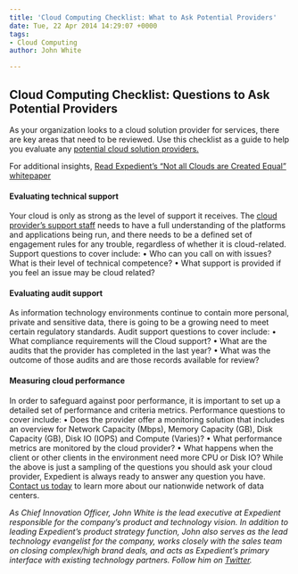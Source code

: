 ```yaml
---
title: 'Cloud Computing Checklist: What to Ask Potential Providers'
date: Tue, 22 Apr 2014 14:29:07 +0000
tags:
- Cloud Computing
author: John White

---
```

## Cloud Computing Checklist: Questions to Ask Potential Providers

As your organization looks to a cloud solution provider for services, there are key areas that need to be reviewed. Use this checklist as a guide to help you evaluate any [potential cloud solution providers.](https://www.expedient.com/cloud-computing/ "Cloud Computing") 

For additional insights, [Read Expedient’s “Not all Clouds are Created Equal” whitepaper](http://bit.ly/10icJfH)

#### Evaluating technical support

Your cloud is only as strong as the level of support it receives. The [cloud provider’s support staff](https://www.youtube.com/watch?feature=player_embedded&v=XNasmIJyZrE) needs to have a full understanding of the platforms and applications being run, and there needs to be a defined set of engagement rules for any trouble, regardless of whether it is cloud-related. Support questions to cover include: • Who can you call on with issues? What is their level of technical competence? • What support is provided if you feel an issue may be cloud related?

#### Evaluating audit support

As information technology environments continue to contain more personal, private and sensitive data, there is going to be a growing need to meet certain regulatory standards. Audit support questions to cover include: • What compliance requirements will the Cloud support? • What are the audits that the provider has completed in the last year? • What was the outcome of those audits and are those records available for review?

#### Measuring cloud performance

In order to safeguard against poor performance, it is important to set up a detailed set of performance and criteria metrics. Performance questions to cover include: • Does the provider offer a monitoring solution that includes an overview for Network Capacity (Mbps), Memory Capacity (GB), Disk Capacity (GB), Disk IO (IOPS) and Compute (Varies)? • What performance metrics are monitored by the cloud provider? • What happens when the client or other clients in the environment need more CPU or Disk IO? While the above is just a sampling of the questions you should ask your cloud provider, Expedient is always ready to answer any question you have. [Contact us today](https://www.expedient.com/support/ "Support") to learn more about our nationwide network of data centers.

_As Chief Innovation Officer, John White is the lead executive at Expedient responsible for the company’s product and technology vision. In addition to leading Expedient’s product strategy function, John also serves as the lead technology evangelist for the company, works closely with the sales team on closing complex/high brand deals, and acts as Expedient’s primary interface with existing technology partners. Follow him on_ [_Twitter_](https://twitter.com/johna_white)_._
